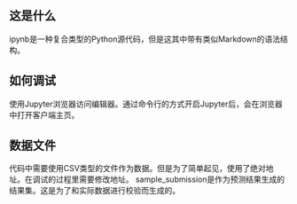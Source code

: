 ## 这是什么
ipynb是一种复合类型的Python源代码，但是这其中带有类似Markdown的语法结构。

## 如何调试
使用Jupyter浏览器访问编辑器。通过命令行的方式开启Jupyter后，会在浏览器中打开客户端主页。

## 数据文件
代码中需要使用CSV类型的文件作为数据。但是为了简单起见，使用了绝对地址。在调试的过程里需要修改地址。
sample_submission是作为预测结果生成的结果集。这是为了和实际数据进行校验而生成的。